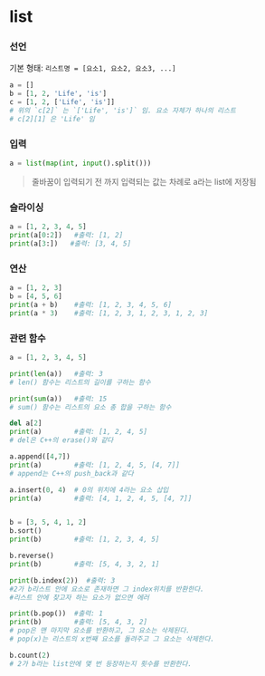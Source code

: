 # list

### 선언

기본 형태: `리스트명 = [요소1, 요소2, 요소3, ...]`

```python
a = []
b = [1, 2, 'Life', 'is']
c = [1, 2, ['Life', 'is']]  
# 위의 `c[2]` 는 `['Life', 'is']` 임. 요소 자체가 하나의 리스트
# c[2][1] 은 'Life' 임
```



### 입력

```python
a = list(map(int, input().split()))
```

> 줄바꿈이 입력되기 전 까지 입력되는 값는 차례로 a라는 list에 저장됨



### 슬라이싱

```python
a = [1, 2, 3, 4, 5]
print(a[0:2])   #출력: [1, 2]
print(a[3:])   #출력: [3, 4, 5]
```



### 연산

```python
a = [1, 2, 3]
b = [4, 5, 6]
print(a + b) 	#출력: [1, 2, 3, 4, 5, 6]
print(a * 3)	#출력: [1, 2, 3, 1, 2, 3, 1, 2, 3]
```



### 관련 함수

```python
a = [1, 2, 3, 4, 5]

print(len(a))   #출력: 3
# len() 함수는 리스트의 길이를 구하는 함수

print(sum(a))  	#출력: 15
# sum() 함수는 리스트의 요소 총 합을 구하는 함수

del a[2]
print(a)		#출력: [1, 2, 4, 5]
# del은 C++의 erase()와 같다

a.append([4,7])
print(a)		#출력: [1, 2, 4, 5, [4, 7]]
# append는 C++의 push_back과 같다

a.insert(0, 4)  # 0의 위치에 4라는 요소 삽입
print(a)		#출력: [4, 1, 2, 4, 5, [4, 7]]


b = [3, 5, 4, 1, 2]
b.sort()
print(b)		#출력: [1, 2, 3, 4, 5]

b.reverse()
print(b)		#출력: [5, 4, 3, 2, 1]

print(b.index(2))  #출력: 3
#2가 b리스트 안에 요소로 존재하면 그 index위치를 반환한다.
#리스트 안에 찾고자 하는 요소가 없으면 에러

print(b.pop())	#출력: 1
print(b)  		#출력: [5, 4, 3, 2]
# pop은 맨 마지막 요소를 반환하고, 그 요소는 삭제된다.
# pop(x)는 리스트의 x번째 요소를 돌려주고 그 요소는 삭제한다.

b.count(2) 
# 2가 b라는 list안에 몇 번 등장하는지 횟수를 반환한다.
```

